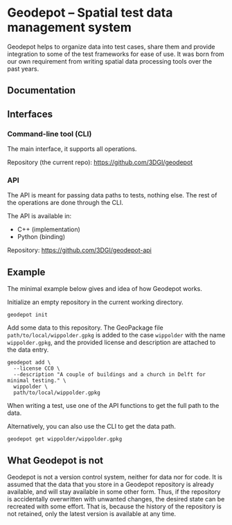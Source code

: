 # Geodepot – Spatial test data management system

Geodepot helps to organize data into test cases, share them and provide integration to some of the test frameworks for ease of use.
It was born from our own requirement from writing spatial data processing tools over the past years.

## Documentation

## Interfaces

### Command-line tool (CLI)

The main interface, it supports all operations.

Repository (the current repo): https://github.com/3DGI/geodepot

### API

The API is meant for passing data paths to tests, nothing else.
The rest of the operations are done through the CLI.

The API is available in:

- C++ (implementation)
- Python (binding)

Repository: https://github.com/3DGI/geodepot-api

## Example

The minimal example below gives and idea of how Geodepot works.

Initialize an empty repository in the current working directory.

```shell
geodepot init
```

Add some data to this repository.
The GeoPackage file `path/to/local/wippolder.gpkg` is added to the case `wippolder` with the name `wippolder.gpkg`, and the provided license and description are attached to the data entry.

```shell
geodepot add \
  --license CC0 \
  --description "A couple of buildings and a church in Delft for minimal testing." \
  wippolder \
  path/to/local/wippolder.gpkg
```

When writing a test, use one of the API functions to get the full path to the data.

Alternatively, you can also use the CLI to get the data path.

```shell
geodepot get wippolder/wippolder.gpkg
```

## What Geodepot is not

Geodepot is not a version control system, neither for data nor for code.
It is assumed that the data that you store in a Geodepot repository is already available, and will stay available in some other form.
Thus, if the repository is accidentally overwritten with unwanted changes, the desired state can be recreated with some effort.
That is, because the history of the repository is not retained, only the latest version is available at any time.